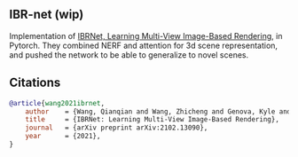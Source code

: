 ## IBR-net (wip)

Implementation of <a href="https://arxiv.org/abs/2102.13090">IBRNet, Learning Multi-View Image-Based Rendering</a>, in Pytorch. They combined NERF and attention for 3d scene representation, and pushed the network to be able to generalize to novel scenes.

## Citations

```bibtex
@article{wang2021ibrnet,
    author    = {Wang, Qianqian and Wang, Zhicheng and Genova, Kyle and Srinivasan, Pratul and Zhou, Howard  and Barron, Jonathan T. and Martin-Brualla, Ricardo and Snavely, Noah and Funkhouser, Thomas},
    title     = {IBRNet: Learning Multi-View Image-Based Rendering},
    journal   = {arXiv preprint arXiv:2102.13090},
    year      = {2021},
}
```
